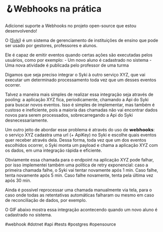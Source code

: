 # 🪝Webhooks na prática

Adicionei suporte a Webhooks no projeto open-source que estou desenvolvendo!

O ([Syki](https://github.com/ZaqueuCavalcante/syki)) é um sistema de gerenciamento de instituições de ensino que pode ser usado por gestores, professores e alunos.

Ele é capaz de emitir eventos quando certas ações são executadas pelos usuários, como por exemplo:
    - Um novo aluno é cadastrado no sistema
    - Uma nova atividade é publicada pelo professor de uma turma

Digamos que seja preciso integrar o Syki à outro serviço XYZ, que vai executar um determinado processamento toda vez que um desses eventos ocorrer.

Talvez a maneira mais simples de realizar essa integração seja através de pooling: a aplicação XYZ fica, periodicamente, chamando a Api do Syki para buscar novos eventos. Isso é simples de implementar, mas também é custoso e ineficiente, pois a maioria das chamadas não vai encontrar dados novos para serem processados, sobrecarregando a Api do Syki desnecessariamente.

Um outro jeito de abordar esse problema é através do uso de 𝘄𝗲𝗯𝗵𝗼𝗼𝗸𝘀: o serviço XYZ cadastra uma url (+ ApiKey) no Syki e escolhe quais eventos quer receber através dela. Dessa forma, toda vez que um dos eventos escolhidos ocorrer, o Syki monta um payload e chama a aplicação XYZ com os dados, em uma integração rápida e eficiente.

Obviamente essa chamada para o endpoint na aplicação XYZ pode falhar, por isso implementei também uma política de retry exponencial: caso a primeira chamada falhe, o Syki vai tentar novamente após 1 min. Caso falhe, tenta novamente após 5 min. Caso falhe novamente, tenta pela última vez após 30 min.

Ainda é possível reprocessar uma chamada manualmente via tela, para o caso onde todas as retentativas automáticas falharam ou mesmo em caso de reconciliação de dados, por exemplo.

O GIF abaixo mostra essa integração acontecendo quando um novo aluno é cadastrado no sistema.

#webhook #dotnet #api #tests #postgres #opensource
